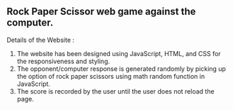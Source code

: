 ## Rock Paper Scissor web game against the computer.

Details of the Website :
1. The website has been designed using JavaScript, HTML, and CSS for the responsiveness and styling.
2. The opponent/computer response is generated randomly by picking up the option of rock paper scissors using math random function in JavaScript.
3. The score is recorded by the user until the user does not reload the page.